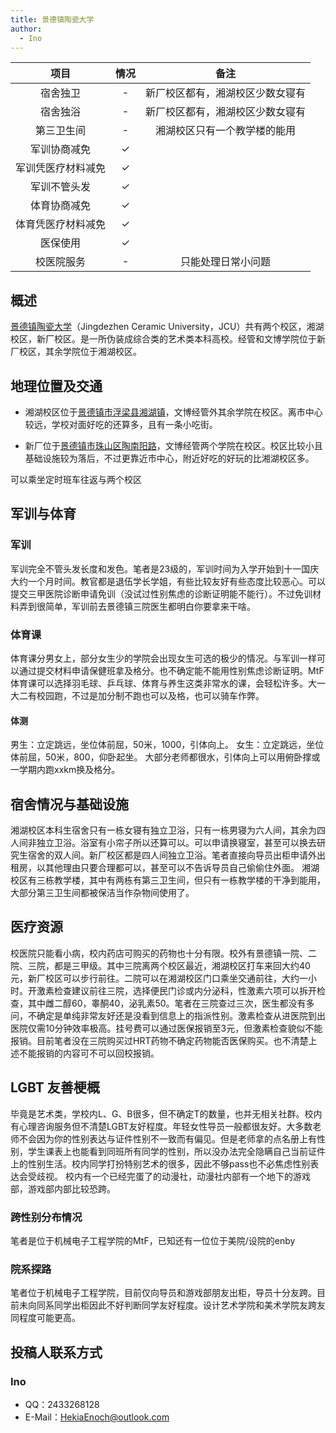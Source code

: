 ```yaml
---
title: 景德镇陶瓷大学
author:
  - Ino
---
```


|        项目        | 情况 |     备注     |
| :----------------: | :--: | :----------: |
|      宿舍独卫      |  -   |  新厂校区都有，湘湖校区少数女寝有  |
|      宿舍独浴      |  -   |  新厂校区都有，湘湖校区少数女寝有  |
|     第三卫生间     |  -   |  湘湖校区只有一个教学楼的能用  |
|    军训协商减免    |  ✓   |              |
| 军训凭医疗材料减免 |  ✓   |              |
|    军训不管头发    |  ✓   |              |
|    体育协商减免    |  ✓   |              |
| 体育凭医疗材料减免 |  ✓   |              |
|      医保使用      |  ✓   |              |
|     校医院服务     |  -   | 只能处理日常小问题 |

## 概述

[景德镇陶瓷大学](https://www.jci.edu.cn/)（Jingdezhen Ceramic University，JCU）共有两个校区，湘湖校区，新厂校区。是一所伪装成综合类的艺术类本科高校。经管和文博学院位于新厂校区，其余学院位于湘湖校区。

## 地理位置及交通

- 湘湖校区位于[景德镇市浮梁县湘湖镇](https://surl.amap.com/uAL7x3r310m)，文博经管外其余学院在校区。离市中心较远，学校对面好吃的还算多，且有一条小吃街。

- 新厂位于[景德镇市珠山区陶南阳路](https://surl.amap.com/uEfxaUNLby1)，文博经管两个学院在校区。校区比较小且基础设施较为落后，不过更靠近市中心，附近好吃的好玩的比湘湖校区多。

可以乘坐定时班车往返与两个校区

## 军训与体育

### 军训

军训完全不管头发长度和发色。笔者是23级的，军训时间为入学开始到十一国庆大约一个月时间。教官都是退伍学长学姐，有些比较友好有些态度比较恶心。可以提交三甲医院诊断申请免训（没试过性别焦虑的诊断证明能不能行）。不过免训材料弄到很简单，军训前去景德镇三院医生都明白你要拿来干啥。

### 体育课

体育课分男女上，部分女生少的学院会出现女生可选的极少的情况。与军训一样可以通过提交材料申请保健班拿及格分。也不确定能不能用性别焦虑诊断证明。MtF体育课可以选择羽毛球、乒乓球、体育与养生这类非常水的课，会轻松许多。大一大二有校园跑，不过是加分制不跑也可以及格，也可以骑车作弊。

#### 体测

男生：立定跳远，坐位体前屈，50米，1000，引体向上。
女生：立定跳远，坐位体前屈，50米，800，仰卧起坐。
大部分老师都很水，引体向上可以用俯卧撑或一学期内跑xxkm换及格分。

## 宿舍情况与基础设施

湘湖校区本科生宿舍只有一栋女寝有独立卫浴，只有一栋男寝为六人间，其余为四人间非独立卫浴。浴室有小帘子所以还算可以。可以申请换寝室，甚至可以换去研究生宿舍的双人间。新厂校区都是四人间独立卫浴。笔者直接向导员出柜申请外出租房，以其他理由只要合理都可以，甚至可以不告诉导员自己偷偷住外面。
湘湖校区有三栋教学楼，其中有两栋有第三卫生间，但只有一栋教学楼的干净到能用，大部分第三卫生间都被保洁当作杂物间使用了。

## 医疗资源

校医院只能看小病，校内药店可购买的药物也十分有限。校外有景德镇一院、二院、三院，都是三甲级。其中三院离两个校区最近，湘湖校区打车来回大约40元，新厂校区可以步行前往。二院可以在湘湖校区门口乘坐交通前往，大约一小时。开激素检查建议前往三院，选择便民门诊或内分泌科，性激素六项可以拆开检查，其中雌二醇60，睾酮40，泌乳素50。笔者在三院查过三次，医生都没有多问，不确定是单纯非常友好还是没看到信息上的指派性别。激素检查从进医院到出医院仅需10分钟效率极高。挂号费可以通过医保报销至3元，但激素检查貌似不能报销。目前笔者没在三院购买过HRT药物不确定药物能否医保购买。也不清楚上述不能报销的内容可不可以回校报销。

## LGBT 友善梗概

毕竟是艺术类，学校内L、G、B很多，但不确定T的数量，也并无相关社群。校内有心理咨询服务但不清楚LGBT友好程度。年轻女性导员一般都很友好。大多数老师不会因为你的性别表达与证件性别不一致而有偏见。但是老师拿的点名册上有性别，学生课表上也能看到同班所有同学的性别，所以没办法完全隐瞒自己当前证件上的性别生活。校内同学打扮特别艺术的很多，因此不够pass也不必焦虑性别表达会受歧视。
校内有一个已经完蛋了的动漫社，动漫社内部有一个地下的游戏部，游戏部内部比较恐跨。

### 跨性别分布情况

笔者是位于机械电子工程学院的MtF，已知还有一位位于美院/设院的enby

### 院系探路

笔者位于机械电子工程学院，目前仅向导员和游戏部朋友出柜，导员十分友跨。目前未向同系同学出柜因此不好判断同学友好程度。设计艺术学院和美术学院友跨友同程度可能更高。

## 投稿人联系方式

### Ino
- QQ：2433268128
- E-Mail：<HekiaEnoch@outlook.com>

